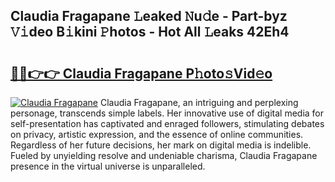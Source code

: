 ## Claudia Fragapane 𝙻eaked 𝙽u𝚍e - Part-byz 𝚅𝚒deo B𝚒kini 𝙿hotos - Hot All 𝙻eaks 42Eh4

# <h2><a href="http://ld0lsb.urlbe.top/?page=Claudia+Fragapane">🔗🔗👉👉 Claudia Fragapane P𝚑oto𝚜Vid𝚎o</a></h2>

[![Claudia Fragapane](https://i.imgur.com/eBuTRDB.gif)](http://ld0lsb.urlbe.top/?page=Claudia+Fragapane)
Claudia Fragapane, an intriguing and perplexing personage, transcends simple labels. Her innovative use of digital media for self-presentation has captivated and enraged followers, stimulating debates on privacy, artistic expression, and the essence of online communities. Regardless of her future decisions, her mark on digital media is indelible. Fueled by unyielding resolve and undeniable charisma, Claudia Fragapane presence in the virtual universe is unparalleled.
